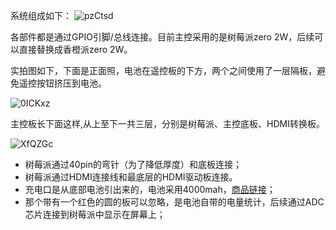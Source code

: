 系统组成如下：
<img src='https://iotshare.cdn.bcebos.com/usr/uploads/2025/10/pzCtsd.png' alt='pzCtsd'/>

各部件都是通过GPIO引脚/总线连接。目前主控采用的是树莓派zero 2W，后续可以直接替换成香橙派zero 2W。

实拍图如下，下面是正面照，电池在遥控板的下方，两个之间使用了一层隔板，避免遥控按钮挤压到电池。

<img src='https://iotshare.cdn.bcebos.com/usr/uploads/2025/10/0ICKxz.png' alt='0ICKxz'/>

主控板长下面这样,从上至下一共三层，分别是树莓派、主控底板、HDMI转换板。

<img src='https://iotshare.cdn.bcebos.com/usr/uploads/2025/10/XfQZGc.png' alt='XfQZGc'/>

- 树莓派通过40pin的弯针（为了降低厚度）和底板连接；
- 树莓派通过HDMI连接线和最底层的HDMI驱动板连接。
- 充电口是从底部电池引出来的，电池采用4000mah，[商品链接](https://item.taobao.com/item.htm?_u=uv5qori57e6&id=572952156409&pisk=g8IuOzizVIGs7FqgVjt75RCZlnzxN3tCY6np9HdUuIRbd438FeJFK6jdy9Rpx6fhtQLUN3IhiO6LFMeW4kvF6sxdeQddiJfRdDF7R3nEt_6aNTdLFMAei_5HR8OpTBfdLaeYXlB5FHtFt5ETXTQtg75oaUozLEJJL-pzharF7HtU6W0xYUZMA1ZDyIGruKRXKpoeT6-q0p96Yp8Ez-A2KdgEa65F3-v6LLlEYL-quLp6Y4oy8oo2Kp0r8B-U0-vBgpueU6W4nphwwDRGYis4iSZ4ikQTx-vJrCWyicXfmLoMglOjYijkUUjUpQmeHivkrCWP4UfFppbNjU1aM4dPSwCMB_Eqq1XPZN8N4jPDAtQGtdjzQVAhNtSJugyK5KtCzN-Px5cPhFjV23_0scdNl9SHuTNi5KQFBgQhwSiewNXViFIxMcKVq_jyohSrJquaINnB3JIqR2TyhKAOn9FIQL0h1m20nVaWzK986-2mRxYyhKATn-0wsUJXe5C..&spm=a1z09.2.0.0.3ac62e8dc8wslB)；
- 那个带有一个红色的圆的板可以忽略，是电池自带的电量统计，后续通过ADC芯片连接到树莓派中显示在屏幕上；
